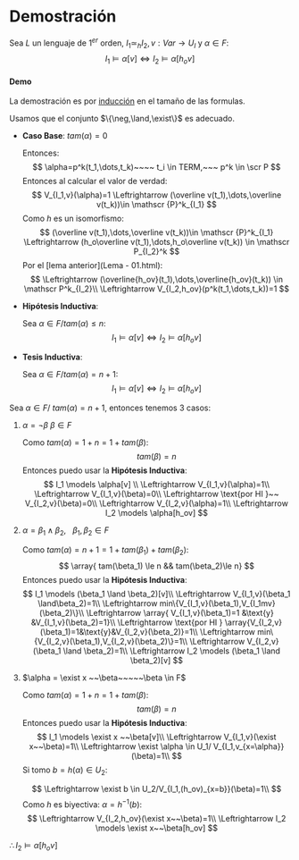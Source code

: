 # Demostración

Sea $L$ un lenguaje de $1^{er}$ orden, $I_1 \simeq_h I_2, v:Var \rightarrow U_I$ y $\alpha \in F$:
$$
I_1 \models\alpha[v] \Leftrightarrow I_2 \models \alpha [h_ov]
$$

#### Demo

La demostración es por <u>inducción</u> en el tamaño de las formulas.

Usamos que el conjunto $\{\neg,\land,\exist\}$ es adecuado.

- **Caso Base**: $tam(\alpha)=0$

  Entonces:
  $$
  \alpha=p^k(t_1,\dots,t_k)~~~~ t_i \in TERM,~~~ p^k \in \scr P
  $$
  Entonces al calcular el valor de verdad:
  $$
  V_{I_1,v}(\alpha)=1 \Leftrightarrow (\overline v(t_1),\dots,\overline v(t_k))\in \mathscr {P}^k_{I_1}
  $$
  Como $h$ es un isomorfismo:
  $$
  (\overline v(t_1),\dots,\overline v(t_k))\in \mathscr {P}^k_{I_1} \Leftrightarrow (h_o\overline v(t_1),\dots,h_o\overline v(t_k)) \in \mathscr P_{I_2}^k
  $$
  Por el [lema anterior](Lema - 01.html):
  $$
  \Leftrightarrow (\overline{h_ov}(t_1),\dots,\overline{h_ov}(t_k)) \in \mathscr P^k_{I_2}\\
  \Leftrightarrow V_{I_2,h_ov}(p^k(t_1,\dots,t_k))=1
  $$

- **Hipótesis Inductiva**:

  Sea $\alpha \in F/tam(\alpha)\le n$:
  $$
  I_1 \models \alpha[v] \Leftrightarrow I_2 \models \alpha[h_ov]
  $$

- **Tesis Inductiva**:

  Sea $\alpha \in F/tam(\alpha)= n+1$:
  $$
  I_1 \models \alpha[v] \Leftrightarrow I_2 \models \alpha[h_ov]
  $$

Sea $\alpha \in F/ ~tam(\alpha)=n+1$, entonces tenemos 3 casos:

1. $\alpha = \neg \beta$  $\beta \in F$

   Como $tam(\alpha)= 1 + n = 1 + tam(\beta)$:
   $$
   tam(\beta)=n
   $$
   Entonces puedo usar la **Hipótesis Inductiva**:
   $$
   I_1 \models \alpha[v] \\
   \Leftrightarrow V_{I_1,v}(\alpha)=1\\
   \Leftrightarrow V_{I_1,v}(\beta)=0\\
   \Leftrightarrow \text{por HI  }~~ V_{I_2,v}(\beta)=0\\
   \Leftrightarrow V_{I_2,v}(\alpha)=1\\
   \Leftrightarrow I_2 \models \alpha[h_ov]
   $$

2. $\alpha = \beta_1 \land \beta_2,~~~\beta_1,\beta_2 \in F$

   Como $tam(\alpha)=n+1 = 1 + tam(\beta_1) + tam(\beta_2)$:
   $$
   \array{ tam(\beta_1) \le n && tam(\beta_2)\le n}
   $$
   Entonces puedo usar la **Hipótesis Inductiva**:
   $$
   I_1 \models (\beta_1 \land \beta_2)[v]\\
   \Leftrightarrow V_{I_1,v}(\beta_1 \land\beta_2)=1\\
   \Leftrightarrow min\{V_{I_1,v}(\beta_1),V_{I_1mv}(\beta_2)\}\\
   \Leftrightarrow \array{ V_{I_1,v}(\beta_1)=1 &\text{y} &V_{I_1,v}(\beta_2)=1}\\
   \Leftrightarrow \text{por HI }
   \array{V_{I_2,v}(\beta_1)=1&\text{y}&V_{I_2,v}(\beta_2)}=1\\
   \Leftrightarrow min\{V_{I_2,v}(\beta_1),V_{I_2,v}(\beta_2)\}=1\\
   \Leftrightarrow V_{I_2,v}(\beta_1 \land \beta_2)=1\\
   \Leftrightarrow I_2 \models (\beta_1 \land \beta_2)[v]
   $$

3. $\alpha = \exist x ~~\beta~~~~~\beta \in F$

   Como $tam(\alpha)=1+n = 1 +tam(\beta)$:
   $$
   tam(\beta)=n
   $$
   Entonces puedo usar la **Hipótesis Inductiva**:
   $$
   I_1 \models \exist x ~~\beta[v]\\
   \Leftrightarrow V_{I_1,v}(\exist x~~\beta)=1\\
   \Leftrightarrow \exist \alpha \in U_1/ V_{I_1,v_{x=\alpha}}(\beta)=1\\
   $$
   Si tomo $b = h(\alpha)\in U_2$:

   $$
   \Leftrightarrow \exist b \in U_2/V_{I_1,(h_ov)_{x=b}}(\beta)=1\\
   $$
   Como $h$ es biyectiva: $\alpha = h^{-1}(b)$:
   $$
   \Leftrightarrow V_{I_2,h_ov}(\exist x~~\beta)=1\\
   \Leftrightarrow I_2 \models \exist x~~\beta[h_ov]
   $$

$\therefore I_2\models \alpha [h_ov]$